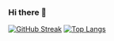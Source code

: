 ### Hi there 👋

[![GitHub Streak](https://github-readme-streak-stats.herokuapp.com?user=chkim0820&theme=codestackr)](https://git.io/streak-stats)
[![Top Langs](https://github-readme-stats.vercel.app/api/top-langs/?username=chkim0820&layout=donut)](https://github.com/anuraghazra/github-readme-stats)

<!--
**chkim0820/chkim0820** is a ✨ _special_ ✨ repository because its `README.md` (this file) appears on your GitHub profile.

Here are some ideas to get you started:

- 🔭 I’m currently working on ...
- 🌱 I’m currently learning ...
- 👯 I’m looking to collaborate on ...
- 🤔 I’m looking for help with ...
- 💬 Ask me about ...
- 📫 How to reach me: ...
- 😄 Pronouns: ...
- ⚡ Fun fact: ...
-->
